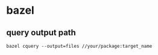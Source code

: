# bazel

## query output path

``` shell
bazel cquery --output=files //your/package:target_name
```
